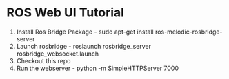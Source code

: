 # ROS Web UI Tutorial

1. Install Ros Bridge Package - sudo apt-get install ros-melodic-rosbridge-server
2. Launch rosbridge - roslaunch rosbridge_server rosbridge_websocket.launch
3. Checkout this repo
4. Run the webserver - python -m SimpleHTTPServer 7000

